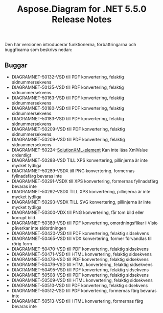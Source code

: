 ﻿---
title: Aspose.Diagram for .NET 5.5.0 Release Notes
type: docs
weight: 50
url: /sv/net/aspose-diagram-for-net-5-5-0-release-notes/
---
Den här versionen introducerar funktionerna, förbättringarna och buggfixarna som beskrivs nedan:
## **Buggar**
- DIAGRAMNET-50132-VSD till PDF konvertering, felaktig sidnummersekvens
- DIAGRAMNET-50135-VSD till PDF konvertering, felaktig sidnummersekvens
- DIAGRAMNET-50163-VSD till PDF konvertering, felaktig sidnummersekvens
- DIAGRAMNET-50180-VSD till PDF konvertering, felaktig sidnummersekvens
- DIAGRAMNET-50183-VSD till PDF konvertering, felaktig sidnummersekvens
- DIAGRAMNET-50209-VSD till PDF konvertering, felaktig sidnummersekvens
- DIAGRAMNET-50209-VSD till PDF konvertering, felaktig sidnummersekvens
- DIAGRAMNET-50224-[SolutionXML-element](https://reference.aspose.com/diagram/net/aspose.diagram/solutionxml) Kan inte läsa XmlValue ordentligt
- DIAGRAMNET-50288-VSD TILL XPS konvertering, pillinjerna är inte mycket tydliga
- DIAGRAMNET-50289-VSDX till PNG konvertering, formernas fyllnadsfärg bevaras inte
- DIAGRAMNET-50291-VSDX till XPS konvertering, formernas fyllnadsfärg bevaras inte
- DIAGRAMNET-50292-VSDX TILL XPS konvertering, pillinjerna är inte mycket tydliga
- DIAGRAMNET-50293-VSDX TILL SVG konvertering, pillinjerna är inte mycket tydliga
- DIAGRAMNET-50300-VDX till PNG konvertering, får tom bild eller korrupt bild.
- DIAGRAMNET-50389-VSD till PDF konvertering, omordningsflikar i Visio påverkar inte sidordningen
- DIAGRAMNET-50420-VSD till PDF konvertering, felaktig sidsekvens
- DIAGRAMNET-50465-VSD till VDX konvertering, former förvandlas till rörig form
- DIAGRAMNET-50470-VSD till PDF konvertering, felaktig sidsekvens
- DIAGRAMNET-50471-VSD till HTML konvertering, felaktig sidsekvens
- DIAGRAMNET-50478-VSD till PDF konvertering, felaktig sidsekvens
- DIAGRAMNET-50479-VSD till HTML konvertering, felaktig sidsekvens
- DIAGRAMNET-50495-VSD till PDF konvertering, felaktig sidsekvens
- DIAGRAMNET-50508-VSD till PDF konvertering, felaktig sidsekvens
- DIAGRAMNET-50509-VSD till HTML konvertering, felaktig sidsekvens
- DIAGRAMNET-50510-VSD till PDF konvertering, felaktig sidsekvens
- DIAGRAMNET-50512-VSD till PDF konvertering, formernas färg bevaras inte
- DIAGRAMNET-50513-VSD till HTML konvertering, formernas färg bevaras inte

